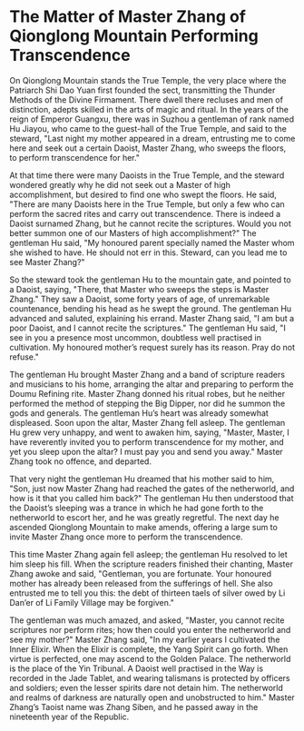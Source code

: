 # The Matter of Master Zhang of Qionglong Mountain Performing Transcendence

On Qionglong Mountain stands the True Temple, the very place where the Patriarch Shi Dao Yuan first founded the sect, transmitting the Thunder Methods of the Divine Firmament. There dwell there recluses and men of distinction, adepts skilled in the arts of magic and ritual. In the years of the reign of Emperor Guangxu, there was in Suzhou a gentleman of rank named Hu Jiayou, who came to the guest-hall of the True Temple, and said to the steward, "Last night my mother appeared in a dream, entrusting me to come here and seek out a certain Daoist, Master Zhang, who sweeps the floors, to perform transcendence for her."

At that time there were many Daoists in the True Temple, and the steward wondered greatly why he did not seek out a Master of high accomplishment, but desired to find one who swept the floors. He said, "There are many Daoists here in the True Temple, but only a few who can perform the sacred rites and carry out transcendence. There is indeed a Daoist surnamed Zhang, but he cannot recite the scriptures. Would you not better summon one of our Masters of high accomplishment?" The gentleman Hu said, "My honoured parent specially named the Master whom she wished to have. He should not err in this. Steward, can you lead me to see Master Zhang?"

So the steward took the gentleman Hu to the mountain gate, and pointed to a Daoist, saying, "There, that Master who sweeps the steps is Master Zhang." They saw a Daoist, some forty years of age, of unremarkable countenance, bending his head as he swept the ground. The gentleman Hu advanced and saluted, explaining his errand. Master Zhang said, "I am but a poor Daoist, and I cannot recite the scriptures." The gentleman Hu said, "I see in you a presence most uncommon, doubtless well practised in cultivation. My honoured mother’s request surely has its reason. Pray do not refuse."

The gentleman Hu brought Master Zhang and a band of scripture readers and musicians to his home, arranging the altar and preparing to perform the Doumu Refining rite. Master Zhang donned his ritual robes, but he neither performed the method of stepping the Big Dipper, nor did he summon the gods and generals. The gentleman Hu’s heart was already somewhat displeased. Soon upon the altar, Master Zhang fell asleep. The gentleman Hu grew very unhappy, and went to awaken him, saying, "Master, Master, I have reverently invited you to perform transcendence for my mother, and yet you sleep upon the altar? I must pay you and send you away." Master Zhang took no offence, and departed.

That very night the gentleman Hu dreamed that his mother said to him, "Son, just now Master Zhang had reached the gates of the netherworld, and how is it that you called him back?" The gentleman Hu then understood that the Daoist’s sleeping was a trance in which he had gone forth to the netherworld to escort her, and he was greatly regretful. The next day he ascended Qionglong Mountain to make amends, offering a large sum to invite Master Zhang once more to perform the transcendence.

This time Master Zhang again fell asleep; the gentleman Hu resolved to let him sleep his fill. When the scripture readers finished their chanting, Master Zhang awoke and said, "Gentleman, you are fortunate. Your honoured mother has already been released from the sufferings of hell. She also entrusted me to tell you this: the debt of thirteen taels of silver owed by Li Dan’er of Li Family Village may be forgiven."

The gentleman was much amazed, and asked, "Master, you cannot recite scriptures nor perform rites; how then could you enter the netherworld and see my mother?" Master Zhang said, "In my earlier years I cultivated the Inner Elixir. When the Elixir is complete, the Yang Spirit can go forth. When virtue is perfected, one may ascend to the Golden Palace. The netherworld is the place of the Yin Tribunal. A Daoist well practised in the Way is recorded in the Jade Tablet, and wearing talismans is protected by officers and soldiers; even the lesser spirits dare not detain him. The netherworld and realms of darkness are naturally open and unobstructed to him." Master Zhang’s Taoist name was Zhang Siben, and he passed away in the nineteenth year of the Republic.
